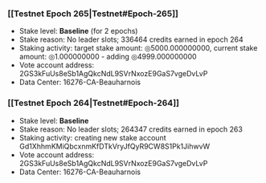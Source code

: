 ### [[Testnet Epoch 265|Testnet#Epoch-265]]
* Stake level: **Baseline** (for 2 epochs)
* Stake reason: No leader slots; 336464 credits earned in epoch 264
* Staking activity: target stake amount: ◎5000.000000000, current stake amount: ◎1.000000000 - adding ◎4999.000000000
* Vote account address: 2GS3kFuUs8eSb1AgQkcNdL9SVrNxozE9GaS7vgeDvLvP
* Data Center: 16276-CA-Beauharnois
### [[Testnet Epoch 264|Testnet#Epoch-264]]
* Stake level: **Baseline**
* Stake reason: No leader slots; 264347 credits earned in epoch 263
* Staking activity: creating new stake account Gd1XhhmKMiQbcxnmKfDTkVryJfQyR9CW8S1Pk1JihwvW
* Vote account address: 2GS3kFuUs8eSb1AgQkcNdL9SVrNxozE9GaS7vgeDvLvP
* Data Center: 16276-CA-Beauharnois